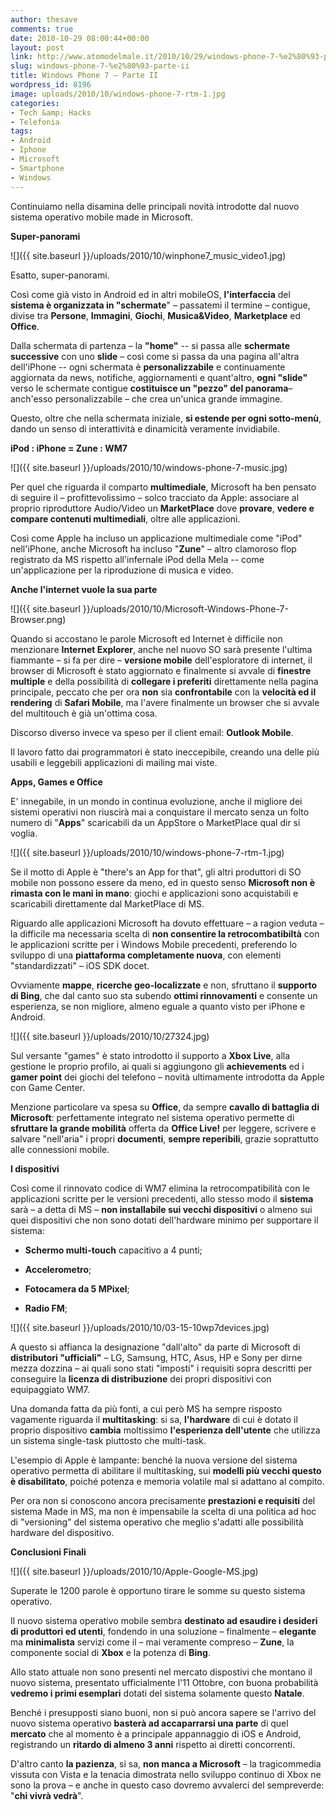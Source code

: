 ```yaml
---
author: thesave
comments: true
date: 2010-10-29 08:00:44+00:00
layout: post
link: http://www.atomodelmale.it/2010/10/29/windows-phone-7-%e2%80%93-parte-ii/
slug: windows-phone-7-%e2%80%93-parte-ii
title: Windows Phone 7 – Parte II
wordpress_id: 8196
image: uploads/2010/10/windows-phone-7-rtm-1.jpg
categories:
- Tech &amp; Hacks
- Telefonia
tags:
- Android
- Iphone
- Microsoft
- Smartphone
- Windows
---
```


Continuiamo nella disamina delle principali novità introdotte dal nuovo sistema operativo mobile made in Microsoft.

**Super-panorami**

![]({{ site.baseurl }}/uploads/2010/10/winphone7_music_video1.jpg)

Esatto, super-panorami.

Così come già visto in Android ed in altri mobileOS, **l'interfaccia** del **sistema è organizzata in "schermate**" – passatemi il termine – contigue, divise tra **Persone**, **Immagini**, **Giochi**, **Musica&Video**, **Marketplace** ed **Office**.

Dalla schermata di partenza – la **"home"** -- si passa alle **schermate successive** con uno **slide** – così come si passa da una pagina all'altra dell'iPhone -- ogni schermata è **personalizzabile** e continuamente aggiornata da news, notifiche, aggiornamenti e quant'altro, **ogni "slide"** verso le schermate contigue **costituisce un "pezzo" del panorama**– anch'esso personalizzabile – che crea un'unica grande immagine.

Questo, oltre che nella schermata iniziale, **si estende per ogni sotto-menù**, dando un senso di interattività e dinamicità veramente invidiabile.

**iPod : iPhone = Zune : WM7**

![]({{ site.baseurl }}/uploads/2010/10/windows-phone-7-music.jpg)

Per quel che riguarda il comparto **multimediale**, Microsoft ha ben pensato di seguire il – profittevolissimo – solco tracciato da Apple: associare al proprio riproduttore Audio/Video un **MarketPlace** dove **provare**, **vedere e compare contenuti multimediali**, oltre alle applicazioni.

Così come Apple ha incluso un applicazione multimediale come "iPod" nell'iPhone, anche Microsoft ha incluso "**Zune**" – altro clamoroso flop registrato da MS rispetto all'infernale iPod della Mela -- come un'applicazione per la riproduzione di musica e video.

**Anche l'internet vuole la sua parte**

![]({{ site.baseurl }}/uploads/2010/10/Microsoft-Windows-Phone-7-Browser.png)

Quando si accostano le parole Microsoft ed Internet è difficile non menzionare **Internet  Explorer**, anche nel nuovo SO sarà presente l'ultima fiammante – si fa per dire – **versione mobile** dell'esploratore di internet, il browser di Microsoft è stato aggiornato e finalmente si avvale di **finestre multiple** e della possibilità di **collegare i preferiti** direttamente nella pagina principale, peccato che per ora **non** sia **confrontabile** con la **velocità ed il rendering** di **Safari  Mobile**, ma l'avere finalmente un browser che si avvale del multitouch è già un'ottima cosa.

Discorso diverso invece va speso per il client email: **Outlook Mobile**.

Il lavoro fatto dai programmatori è stato ineccepibile, creando una delle più usabili e leggebili applicazioni di mailing mai viste.

**Apps, Games e Office**

E' innegabile, in un mondo in continua evoluzione, anche il migliore dei sistemi operativi non riuscirà mai a conquistare il mercato senza un folto numero di "**Apps**" scaricabili da un AppStore o MarketPlace qual dir si voglia.

![]({{ site.baseurl }}/uploads/2010/10/windows-phone-7-rtm-1.jpg)

Se il motto di Apple è "there's an App for that", gli altri produttori di SO mobile non possono essere da meno, ed in questo senso **Microsoft non è rimasta con le mani in mano**: giochi e applicazioni sono acquistabili e scaricabili direttamente dal MarketPlace di MS.

Riguardo alle applicazioni Microsoft ha dovuto effettuare – a ragion veduta – la difficile ma necessaria scelta di **non consentire la retrocombatibiltà** con le applicazioni scritte per i Windows Mobile precedenti, preferendo lo sviluppo di una **piattaforma completamente nuova**, con elementi "standardizzati" – iOS SDK docet.

Ovviamente **mappe**, **ricerche geo-localizzate** e non, sfruttano il **supporto di Bing**, che dal canto suo sta subendo **ottimi  rinnovamenti** e consente un esperienza, se non migliore, almeno eguale a quanto visto per iPhone e Android.

![]({{ site.baseurl }}/uploads/2010/10/27324.jpg)

Sul versante "games" è stato introdotto il supporto a **Xbox Live**, alla gestione le proprio profilo, ai quali si aggiungono gli **achievements** ed i **gamer point** dei giochi del telefono – novità ultimamente introdotta da Apple con Game Center.

Menzione particolare va spesa su **Office**, da sempre **cavallo di battaglia di Microsoft**: perfettamente integrato nel sistema operativo permette di **sfruttare la grande mobilità** offerta da **Office Live!** per leggere, scrivere e salvare "nell'aria" i propri **documenti**, **sempre reperibili**, grazie soprattutto alle connessioni mobile.

**I dispositivi**

Così come il rinnovato codice di WM7 elimina la retrocompatibilità con le applicazioni scritte per le versioni precedenti, allo stesso modo il **sistema** sarà – a detta di MS – **non installabile sui vecchi dispositivi** o almeno sui quei dispositivi che non sono dotati dell'hardware minimo per supportare il sistema:

	
  * **Schermo multi-touch** capacitivo a 4 punti;

	
  * **Accelerometro**;

	
  * **Fotocamera da 5 MPixel**;

	
  * **Radio FM**;

![]({{ site.baseurl }}/uploads/2010/10/03-15-10wp7devices.jpg)

A questo si affianca la designazione "dall'alto" da parte di Microsoft di **distributori "ufficiali"** – LG, Samsung, HTC, Asus, HP e Sony per dirne mezza dozzina – ai quali sono stati "imposti" i requisiti sopra descritti per conseguire la **licenza di distribuzione** dei propri dispositivi con equipaggiato WM7.

Una domanda fatta da più fonti, a cui però MS ha sempre risposto vagamente riguarda il **multitasking**: si sa, **l'hardware** di cui è dotato il proprio dispositivo **cambia** moltissimo **l'esperienza dell'utente** che utilizza un sistema single-task piuttosto che multi-task.

L'esempio di Apple è lampante: benché la nuova versione del sistema operativo permetta di abilitare il multitasking, sui **modelli più vecchi questo è disabilitato**, poiché potenza e memoria volatile mal si adattano al compito.

Per ora non si conoscono ancora precisamente **prestazioni  e requisiti** del sistema Made in MS, ma non è impensabile la scelta di una politica ad hoc di "versioning" del sistema operativo che meglio s'adatti alle possibilità hardware del dispositivo.

**Conclusioni Finali**

![]({{ site.baseurl }}/uploads/2010/10/Apple-Google-MS.jpg)

Superate le 1200 parole è opportuno tirare le somme su questo sistema operativo.

Il nuovo sistema operativo mobile sembra **destinato ad esaudire i desideri di produttori ed utenti**, fondendo in una soluzione – finalmente – **elegante** ma **minimalista** servizi come il – mai veramente compreso – **Zune**, la componente social di **Xbox** e la potenza di **Bing**.

Allo stato attuale non sono presenti nel mercato dispostivi che montano il nuovo sistema, presentato ufficialmente l'11 Ottobre, con buona probabilità **vedremo i primi esemplari** dotati del sistema solamente questo **Natale**.

Benché i presupposti siano buoni, non si può ancora sapere se l'arrivo del nuovo sistema operativo **basterà ad accaparrarsi una parte** di quel **mercato** che al momento è a principale appannaggio di iOS e Android, registrando un **ritardo di almeno 3 anni** rispetto ai diretti concorrenti.

D'altro canto **la pazienza**, si sa, **non manca a Microsoft** – la tragicommedia vissuta con Vista e la tenacia dimostrata nello sviluppo continuo di Xbox ne sono la prova – e anche in questo caso dovremo avvalerci del sempreverde: "**chi vivrà vedrà**".
